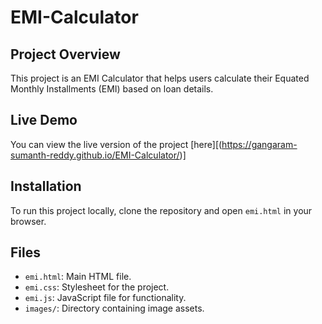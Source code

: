# EMI-Calculator

## Project Overview
This project is an EMI Calculator that helps users calculate their Equated Monthly Installments (EMI) based on loan details.

## Live Demo
You can view the live version of the project [here][(https://gangaram-sumanth-reddy.github.io/EMI-Calculator/)]

## Installation
To run this project locally, clone the repository and open `emi.html` in your browser.

## Files
- `emi.html`: Main HTML file.
- `emi.css`: Stylesheet for the project.
- `emi.js`: JavaScript file for functionality.
- `images/`: Directory containing image assets.
